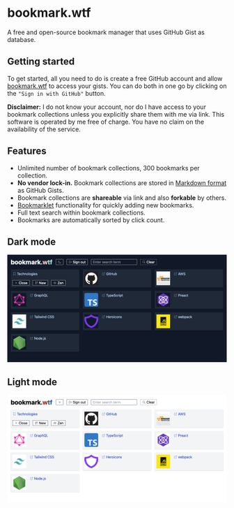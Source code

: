 # bookmark.wtf

A free and open-source bookmark manager that uses GitHub Gist as database.

## Getting started

To get started, all you need to do is create a free GitHub account and allow
[bookmark.wtf](https://bookmark.wtf) to access your gists. You can do both in
one go by clicking on the `"Sign in with GitHub"` button.

**Disclaimer:** I do not know your account, nor do I have access to your
bookmark collections unless you explicitly share them with me via link. This
software is operated by me free of charge. You have no claim on the availability
of the service.

## Features

- Unlimited number of bookmark collections, 300 bookmarks per collection.
- **No vendor lock-in.** Bookmark collections are stored in
  [Markdown format](https://en.wikipedia.org/wiki/Markdown) as GitHub Gists.
- Bookmark collections are **shareable** via link and also **forkable** by
  others.
- [Bookmarklet](https://en.wikipedia.org/wiki/Bookmarklet) functionality for
  quickly adding new bookmarks.
- Full text search within bookmark collections.
- Bookmarks are automatically sorted by click count.

## Dark mode

<a href="https://bookmark.wtf/9803bde974539a8992c0515b28db439b"><img src="./screenshot-dark-mode.png"/></a>

## Light mode

<a href="https://bookmark.wtf/9803bde974539a8992c0515b28db439b"><img src="./screenshot-light-mode.png"/></a>
